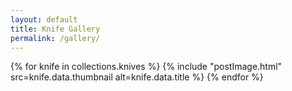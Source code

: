 ```yaml
---
layout: default
title: Knife Gallery
permalink: /gallery/
---
```


<div class="knife-grid">
  {% for knife in collections.knives %}
    {% include "postImage.html" src=knife.data.thumbnail alt=knife.data.title %}
  {% endfor %}
</div>